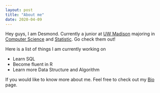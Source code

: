 ```yaml
---
layout: post
title: "About me"
date: 2020-04-09
---
```



Hey guys, I am Desmond. Currently a junior at [UW Madison](https://www.wisc.edu/) majoring in [Computer Science](https://www.cs.wisc.edu/) and [Statistic](https://stat.wisc.edu/). Go check them out!



  Here is a list of things I am currently working on
  - Learn SQL 
  - Become fluent in R
  - Learn more Data Structure and Algorithm


If you would like to know more about me. Feel free to check out my [Bio](https://ddhangdd.github.io/about/) page.


